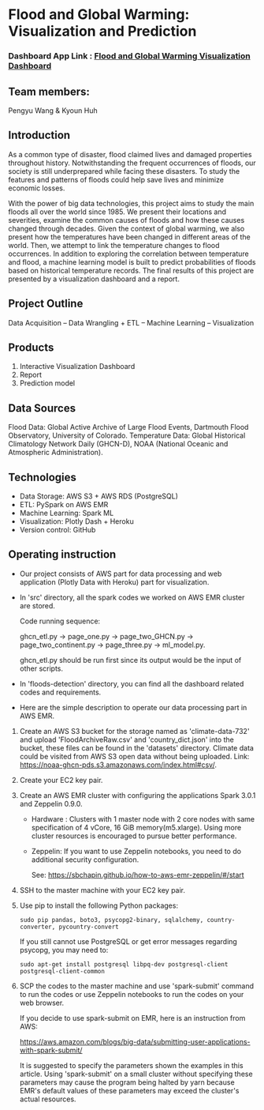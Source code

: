 # Flood and Global Warming: Visualization and Prediction
### Dashboard App Link :  [Flood and Global Warming Visualization Dashboard](https://floods-detection.herokuapp.com/apps/floods)

## Team members:
Pengyu Wang & Kyoun Huh

## Introduction
As a common type of disaster, flood claimed lives and damaged properties throughout history. Notwithstanding the frequent occurrences of floods, our society is still underprepared while facing these disasters. To study the features and patterns of floods could help save lives and minimize economic losses.

With the power of big data technologies, this project aims to study the main floods all over the world since 1985. We present their locations and severities, examine the common causes of floods and how these causes changed through decades. Given the context of global warming, we also present how the temperatures have been changed in different areas of the world. Then, we attempt to link the temperature changes to flood occurrences. In addition to exploring the correlation between temperature and flood, a machine learning model is built to predict probabilities of floods based on historical temperature records. The final results of this project are presented by a visualization dashboard and a report.

## Project Outline
Data Acquisition – Data Wrangling + ETL – Machine Learning – Visualization

## Products
1. Interactive Visualization Dashboard
2. Report
3. Prediction model

## Data Sources
Flood Data: Global Active Archive of Large Flood Events, Dartmouth Flood Observatory, University of Colorado.
Temperature Data: Global Historical Climatology Network Daily (GHCN-D), NOAA (National Oceanic and Atmospheric Administration).


## Technologies
- Data Storage: AWS S3 + AWS RDS (PostgreSQL)
- ETL: PySpark on AWS EMR
- Machine Learning: Spark ML
- Visualization: Plotly Dash + Heroku
- Version control: GitHub

## Operating instruction
- Our project consists of AWS part for data processing and web application (Plotly Data with Heroku) part for visualization.

- In 'src' directory, all the spark codes we worked on AWS EMR cluster are stored.

  Code running sequence: 

  ghcn_etl.py -> page_one.py -> page_two_GHCN.py -> page_two_continent.py -> page_three.py ->  ml_model.py. 

  ghcn_etl.py should be run first since its output would be the input of other scripts.

- In 'floods-detection' directory, you can find all the dashboard related codes and requirements.

- Here are the simple description to operate our data processing part in AWS EMR.
1. Create an AWS S3 bucket for the storage named as 'climate-data-732' and upload 'FloodArchiveRaw.csv' and 'country_dict.json' into the bucket, these files can be found in the 'datasets' directory. Climate data could be visited from AWS S3 open data without being uploaded. Link: https://noaa-ghcn-pds.s3.amazonaws.com/index.html#csv/.
   
2. Create your EC2 key pair.

3. Create an AWS EMR cluster with configuring the applications Spark 3.0.1 and Zeppelin 0.9.0.
   - Hardware : Clusters with 1 master node with 2 core nodes with same specification of 4 vCore, 16 GiB memory(m5.xlarge).
     Using more cluster resources is encouraged to pursue better performance. 

   - Zeppelin: If you want to use Zeppelin notebooks, you need to do additional security configuration. 

     See: https://sbchapin.github.io/how-to-aws-emr-zeppelin/#/start

4. SSH to the master machine with your EC2 key pair.

5. Use pip to install the following Python packages:

   ```
   sudo pip pandas, boto3, psycopg2-binary, sqlalchemy, country-converter, pycountry-convert
   ```

   If you still cannot use PostgreSQL or get error messages regarding psycopg, you may need to:

   ```
   sudo apt-get install postgresql libpq-dev postgresql-client postgresql-client-common
   ```

6. SCP the codes to the master machine and use 'spark-submit' command to run the codes or use Zeppelin notebooks to run the codes on your web browser. 

   If you decide to use spark-submit on EMR, here is an instruction from AWS:  

   https://aws.amazon.com/blogs/big-data/submitting-user-applications-with-spark-submit/

   It is suggested to specify the parameters shown the examples in this article. Using 'spark-submit' on a small cluster without specifying these parameters may cause the program being halted by yarn because EMR's default values of these parameters may exceed the cluster's actual resources.

   



